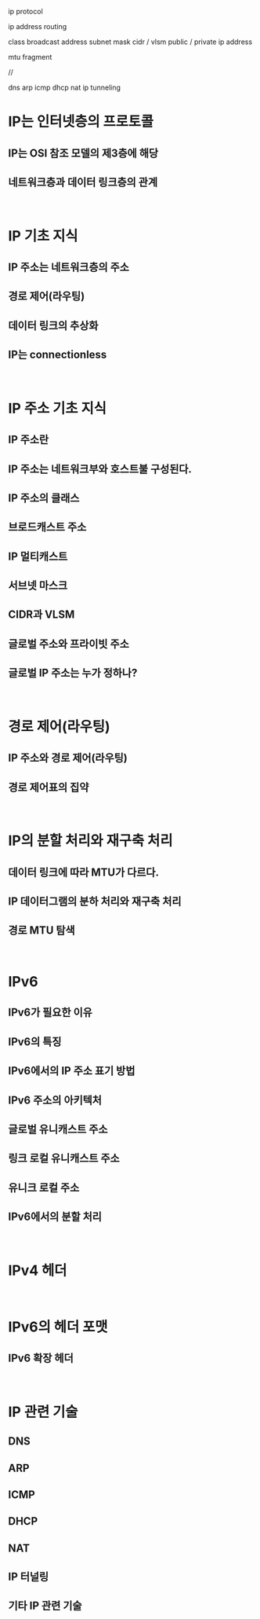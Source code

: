 ip protocol

ip address
routing

class
broadcast address
subnet mask
cidr / vlsm
public / private ip address

mtu
fragment

//

dns
arp
icmp
dhcp
nat
ip tunneling
<br/>

# IP는 인터넷층의 프로토콜
## IP는 OSI 참조 모델의 제3층에 해당
## 네트워크층과 데이터 링크층의 관계
<br/>

# IP 기초 지식
## IP 주소는 네트워크층의 주소
## 경로 제어(라우팅)
## 데이터 링크의 추상화
## IP는 connectionless
<br/>

# IP 주소 기초 지식
## IP 주소란
## IP 주소는 네트워크부와 호스트불 구성된다.
## IP 주소의 클래스
## 브로드캐스트 주소
## IP 멀티캐스트
## 서브넷 마스크
## CIDR과 VLSM
## 글로벌 주소와 프라이빗 주소
## 글로벌 IP 주소는 누가 정하나?
<br/>

# 경로 제어(라우팅)
## IP 주소와 경로 제어(라우팅)
## 경로 제어표의 집약
<br/>

# IP의 분할 처리와 재구축 처리
## 데이터 링크에 따라 MTU가 다르다.
## IP 데이터그램의 분하 처리와 재구축 처리
## 경로 MTU 탐색
<br/>

# IPv6
## IPv6가 필요한 이유
## IPv6의 특징
## IPv6에서의 IP 주소 표기 방법
## IPv6 주소의 아키텍처
## 글로벌 유니캐스트 주소
## 링크 로컬 유니캐스트 주소
## 유니크 로컬 주소
## IPv6에서의 분할 처리
<br/>

# IPv4 헤더
<br/>

# IPv6의 헤더 포맷
## IPv6 확장 헤더
<br/>

# IP 관련 기술
## DNS
## ARP
## ICMP
## DHCP
## NAT
## IP 터널링
## 기타 IP 관련 기술

